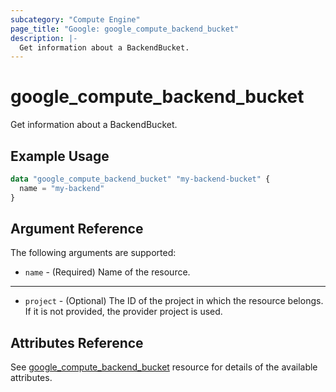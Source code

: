 ```yaml
---
subcategory: "Compute Engine"
page_title: "Google: google_compute_backend_bucket"
description: |-
  Get information about a BackendBucket.
---
```


# google\_compute\_backend\_bucket

Get information about a BackendBucket.

## Example Usage

```tf
data "google_compute_backend_bucket" "my-backend-bucket" {
  name = "my-backend"
}
```

## Argument Reference

The following arguments are supported:

* `name` - (Required) Name of the resource.

- - -

* `project` - (Optional) The ID of the project in which the resource belongs. If it
    is not provided, the provider project is used.

## Attributes Reference

See [google_compute_backend_bucket](https://www.terraform.io/docs/providers/google/r/compute_backend_bucket.html) resource for details of the available attributes.
